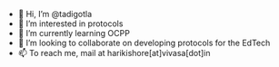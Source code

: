 - 👋 Hi, I’m @tadigotla
- 👀 I’m interested in protocols
- 🌱 I’m currently learning OCPP
- 💞️ I’m looking to collaborate on developing protocols for the EdTech
- 📫 To reach me, mail at harikishore[at]vivasa[dot]in

<!---
tadigotla/tadigotla is a ✨ special ✨ repository because its `README.md` (this file) appears on your GitHub profile.
You can click the Preview link to take a look at your changes.
--->
